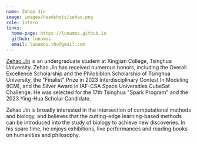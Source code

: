 ```yaml
---
name: Zehao Jin
image: images/headshots/zehao.png
role: Intern
links:
  home-page: https://lunamos.github.io
  github: lunamos
  email: lunamos.thu@gmail.com
---
```


[Zehao Jin](https://lunamos.github.io) is an undergraduate student at Xingjian College, Tsinghua University. Zehao Jin has received numerous honors, including the Overall Excellence Scholarship and the Philobiblon Scholarship of Tsinghua University, the "Finalist" Prize in 2023 Interdisciplinary Contest In Modeling (ICM), and the Silver Award in IAF-CSA Space Universities CubeSat Challenge. He was selected for the 17th Tsinghua "Spark Program" and the 2023 Ying-Hua Scholar Candidate.

Zehao Jin is broadly interested in the intersection of computational methods and biology, and believes that the cutting-edge learning-based methods can be introduced into the study of biology to achieve new discoveries. In his spare time, he enjoys exhibitions, live performances and reading books on humanities and philosophy.
